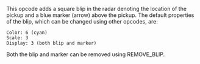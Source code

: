 This opcode adds a square blip in the radar denoting the location of the pickup and a blue marker (arrow) above the pickup. The default properties of the blip, which can be changed using other opcodes, are:

    Color: 6 (cyan)
    Scale: 3
    Display: 3 (both blip and marker)

Both the blip and marker can be removed using REMOVE_BLIP. 